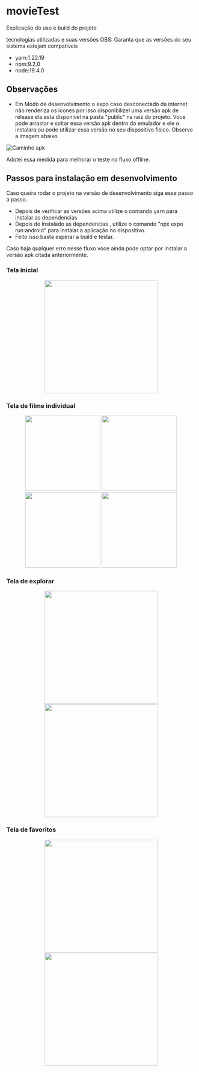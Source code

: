 # movieTest

Explicação do uso e build do projeto

tecnologias utilizadas e suas versões OBS: Garanta que as versões do seu sistema estejam compativeis

- yarn:1.22.19
- npm:9.2.0
- node:19.4.0

## Observações
- Em Modo de desenvolvimento o expo caso desconectado da internet não renderiza os icones por isso disponibilizeI uma versão apk de release 
ela esta disponivel na pasta "public" na raiz do projeto. Voce pode arrastar e soltar essa versão apk dentro do emulador e ele o instalara,ou
pode utilizar essa versão no seu dispositivo fisico. Observe  a imagem abaixo.


![Caminho apk](https://github.com/Gabriel-Pereira1788/movieTest/blob/main/public/screenshots/apkPath.png)

Adotei essa medida para melhorar o teste no fluxo offline.

## Passos para instalação em desenvolvimento
Caso queira rodar o projeto na versão de desenvolvimento siga esse passo a passo.

- Depois de verificar as versões acima utilize o comando yarn para instalar as dependencias
- Depois de instalado as dependencias , utilize o comando "npx expo run:android" para instalar a aplicação no dispositivo.
- Feito isso basta esperar a build e testar.

Caso haja qualquer erro nesse fluxo voce ainda pode optar por instalar a versão apk citada anteriormente.


### Tela inicial 
<div align="center">
  <img src="https://github.com/Gabriel-Pereira1788/movieTest/blob/main/public/screenshots/home.png" width="300px" />
</div>

### Tela de filme individual

<div align="center">
   <img src="https://github.com/Gabriel-Pereira1788/movieTest/blob/main/public/screenshots/singleMovie.png" width="200px" />
   <img src="https://github.com/Gabriel-Pereira1788/movieTest/blob/main/public/screenshots/singleMovie2.png" width="200px" />
   <img src="https://github.com/Gabriel-Pereira1788/movieTest/blob/main/public/screenshots/singleMovie3.png" width="200px" />
   <img src="https://github.com/Gabriel-Pereira1788/movieTest/blob/main/public/screenshots/singleMovie4.png" width="200px" />
</div>


### Tela de explorar 

<div align="center">
   <img src="https://github.com/Gabriel-Pereira1788/movieTest/blob/main/public/screenshots/explore.png" width="300px" />
   <img src="https://github.com/Gabriel-Pereira1788/movieTest/blob/main/public/screenshots/explore2.png" width="300px" />
</div>


### Tela de favoritos

<div align="center">
   <img src="https://github.com/Gabriel-Pereira1788/movieTest/blob/main/public/screenshots/favorites.png" width="300px" />
   <img src="https://github.com/Gabriel-Pereira1788/movieTest/blob/main/public/screenshots/favorites2.png" width="300px" />
</div>





